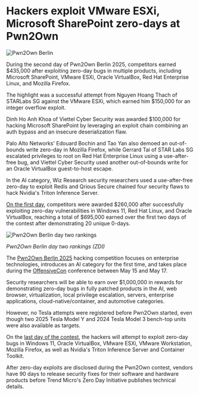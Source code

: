 # Hackers exploit VMware ESXi, Microsoft SharePoint zero-days at Pwn2Own

![Pwn2Own Berlin](https://www.bleepstatic.com/content/hl-images/2025/05/16/Pwn2Own_Berlin.jpg)

During the second day of Pwn2Own Berlin 2025, competitors earned $435,000 after exploiting zero-day bugs in multiple products, including Microsoft SharePoint, VMware ESXi, Oracle VirtualBox, Red Hat Enterprise Linux, and Mozilla Firefox.

The highlight was a successful attempt from Nguyen Hoang Thach of STARLabs SG against the VMware ESXi, which earned him $150,000 for an integer overflow exploit.

Dinh Ho Anh Khoa of Viettel Cyber Security was awarded $100,000 for hacking Microsoft SharePoint by leveraging an exploit chain combining an auth bypass and an insecure deserialization flaw.

Palo Alto Networks' Edouard Bochin and Tao Yan also demoed an out-of-bounds write zero-day in Mozilla Firefox, while Gerrard Tai of STAR Labs SG escalated privileges to root on Red Hat Enterprise Linux using a use-after-free bug, and Viettel Cyber Security used another out-of-bounds write for an Oracle VirtualBox guest-to-host escape.

In the AI category, Wiz Research security researchers used a use-after-free zero-day to exploit Redis and Qrious Secure chained four security flaws to hack Nvidia's Triton Inference Server.

[On the first day](https://www.bleepingcomputer.com/news/security/windows-11-and-red-hat-linux-virtualbox-hacked-on-first-day-of-pwn2own/), competitors were awarded $260,000 after successfully exploiting zero-day vulnerabilities in Windows 11, Red Hat Linux, and Oracle VirtualBox, reaching a total of $695,000 earned over the first two days of the contest after demonstrating 20 unique 0-days.

![Pwn2Own Berlin day two rankings](https://www.bleepstatic.com/images/news/u/1109292/2025/Pwn2Own-Berlin-day-two-rankings.jpg)

_Pwn2Own Berlin day two rankings (ZDI)_

​​​The [Pwn2Own Berlin 2025](http://www.zerodayinitiative.com/blog/2025/2/24/announcing-pwn2own-berlin-2025) hacking competition focuses on enterprise technologies, introduces an AI category for the first time, and takes place during the [OffensiveCon](https://www.offensivecon.org/) conference between May 15 and May 17.

Security researchers will be able to earn over $1,000,000 in rewards for demonstrating zero-day bugs in fully patched products in the AI, web browser, virtualization, local privilege escalation, servers, enterprise applications, cloud-native/container, and automotive categories.

However, no Tesla attempts were registered before Pwn2Own started, even though two 2025 Tesla Model Y and 2024 Tesla Model 3 bench-top units were also available as targets.

On the [last day of the contest](https://www.zerodayinitiative.com/blog/2025/5/14/pwn2own-berlin-the-full-schedule#day3), the hackers will attempt to exploit zero-day bugs in Windows 11, Oracle VirtualBox, VMware ESXi, VMware Workstation, Mozilla Firefox, as well as Nvidia's Triton Inference Server and Container Toolkit.

After zero-day exploits are disclosed during the Pwn2Own contest, vendors have 90 days to release security fixes for their software and hardware products before Trend Micro's Zero Day Initiative publishes technical details.